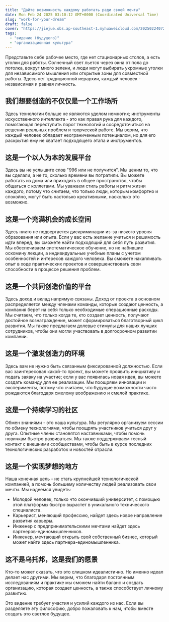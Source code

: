 ```yaml
---
title: "Дайте возможность каждому работать ради своей мечты"
date: Mon Feb 24 2025 03:10:12 GMT+0000 (Coordinated Universal Time)
slug: "work-for-your-dream"
draft: false
cover: "https://jiejue.obs.ap-southeast-1.myhuaweicloud.com/20250224072548822.webp"
tags:
  - "видение (будущего)"
  - "организационная культура"
---
```


Представьте себе рабочее место, где нет стационарных столов, а есть уголки для работы. Солнечный свет льется через окна от пола до потолка, вокруг много зелени, и люди могут выбирать укромные уголки для независимого мышления или открытые зоны для совместной работы. Здесь нет традиционной иерархии, каждый человек - независимая и равная личность.

<!--more-->

## 我们想要创造的不仅仅是一个工作场所

Здесь технологии больше не являются уделом немногих; инструменты искусственного интеллекта - это как правая рука для каждого, помогающая переступить порог технологий и сосредоточиться на решении реальных проблем и творческой работе. Мы верим, что каждый человек обладает неограниченным потенциалом, но для его раскрытия ему не хватает подходящего этапа и инструментов.

## 这是一个以人为本的发展平台

Здесь вы не услышите слов "996 или не получится". Мы ценим то, что вы сделали, а не то, сколько времени вы потратили. Вы можете работать из дома или приходить в общее пространство, чтобы общаться с коллегами. Мы уважаем стиль работы и ритм жизни каждого, потому что считаем, что только люди, которым комфортно и спокойно, могут быть настолько креативными, насколько это возможно.

## 这是一个充满机会的成长空间

Здесь никто не подвергается дискриминации из-за низкого уровня образования или опыта. Если у вас есть желание учиться и решимость идти вперед, вы сможете найти подходящий для себя путь развития. Мы обеспечиваем систематическое обучение, но не набившие оскомину лекции, а индивидуальные учебные планы с учетом особенностей и интересов каждого человека. Вы сможете накапливать опыт в ходе практических проектов и совершенствовать свои способности в процессе решения проблем.

## 这是一个共同创造价值的平台

Здесь доход и вклад напрямую связаны. Доход от проекта в основном распределяется между членами команды, которые создают ценность, а компания берет на себя только необходимые операционные расходы. Мы считаем, что только когда те, кто создает ценность, получают достойное вознаграждение, может сформироваться благотворный цикл развития. Мы также предлагаем долевые стимулы для наших лучших сотрудников, чтобы они могли участвовать в долгосрочном развитии компании.

## 这是一个激发创造力的环境

Здесь вам не нужно быть связанным фиксированной должностью. Если вас заинтересовал какой-то проект, вы можете проявить инициативу и подать заявку на участие; если у вас появилась новая идея, вы можете создать команду для ее реализации. Мы поощряем инновации и эксперименты, потому что считаем, что будущие возможности часто рождаются благодаря смелому воображению и смелой практике.

## 这是一个持续学习的社区

Обмен знаниями - это наша культура. Мы регулярно организуем сессии по обмену технологиями, чтобы поощрять участников учиться друг у друга. Опытные члены становятся наставниками, чтобы помочь новичкам быстро развиваться. Мы также поддерживаем тесный контакт с внешними сообществами, чтобы быть в курсе последних технологических разработок и новостей отрасли.

## 这是一个实现梦想的地方

Наша конечная цель - не стать крупнейшей технологической компанией, а помочь большему количеству людей реализовать свои мечты. Мы надеемся увидеть:
- Молодой человек, только что окончивший университет, с помощью этой платформы быстро вырастет в уникального технического специалиста.
- Карьерист, меняющий профессию, найдет здесь новое направление развития карьеры.
- Инженер с предпринимательскими мечтами найдет здесь партнеров-единомышленников.
- Инженер, мечтающий открыть свой собственный бизнес, который может найти здесь партнера-единомышленника.

## 这不是乌托邦，这是我们的愿景

Кто-то может сказать, что это слишком идеалистично. Но именно идеал делает нас другими. Мы верим, что благодаря постоянным исследованиям и практике мы сможем найти баланс и создать организацию, которая создает ценность, а также способствует личному развитию.

Это видение требует участия и усилий каждого из нас. Если вы разделяете эту философию, добро пожаловать к нам, чтобы вместе создать это светлое будущее.